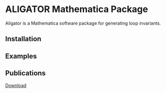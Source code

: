 # ALIGATOR Mathematica Package

Aligator is a Mathematica software package for generating loop invariants.

## Installation

## Examples

## Publications

[Download](/README.md)
